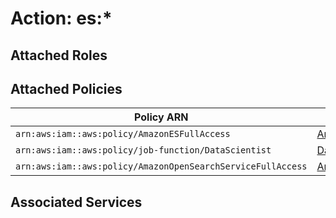 # Action: es:*

## Attached Roles

## Attached Policies

| Policy ARN | Policy Name |
|------------|-------------|
| `arn:aws:iam::aws:policy/AmazonESFullAccess` | [AmazonESFullAccess](../policies.md#amazonesfullaccess) |
| `arn:aws:iam::aws:policy/job-function/DataScientist` | [DataScientist](../policies.md#datascientist) |
| `arn:aws:iam::aws:policy/AmazonOpenSearchServiceFullAccess` | [AmazonOpenSearchServiceFullAccess](../policies.md#amazonopensearchservicefullaccess) |

## Associated Services


